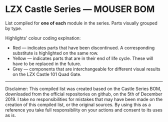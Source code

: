 # LZX Castle Series — MOUSER BOM
List compiled for <b>one of each</b> module in the series. Parts visually grouped by type.

Highlights' colour coding explnation:
<ul>
<li>Red     — indicates parts that have been discontinued. A corresponding substitute is highlighted on the same row.
<li>Yellow  — indicates parts that are in their end of life cycle. These will have to be replaced in the future.
<li>Grey    — components that are interchangeable for different visual results on the LZX Castle 101 Quad Gate.
</ul>

<hr>

Disclaimer:
This compiled list was created based on the Castle Series BOM, downloaded from the official repositories on github, on the 5th of December 2019. I take no responsibilities for mistakes that may have been made on the creation of this compiled list, or the original sources. By using this as a reference you take full responsibility on your actions and consent to its uses as is.
